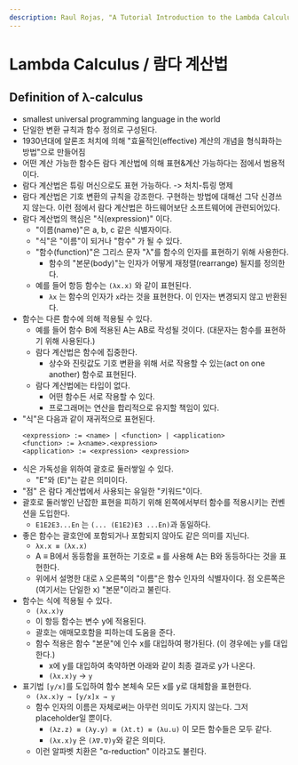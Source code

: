 ```yaml
---
description: Raul Rojas, "A Tutorial Introduction to the Lambda Calculus", Freie Universität Berlin, 2015.
---
```


# Lambda Calculus / 람다 계산법

## Definition of λ-calculus

- smallest universal programming language in the world
- 단일한 변환 규칙과 함수 정의로 구성된다.
- 1930년대에 알론조 처치에 의해 "효율적인(effective) 계산의 개념을 형식화하는 방법"으로 만들어짐
- 어떤 계산 가능한 함수든 람다 계산법에 의해 표현&계산 가능하다는 점에서 범용적이다.
- 람다 계산법은 튜링 머신으로도 표현 가능하다. -> 처치-튜링 명제
- 람다 계산법은 기호 변환의 규칙을 강조한다. 구현하는 방법에 대해선 그닥 신경쓰지 않는다. 이런 점에서 람다 계산법은 하드웨어보단 소프트웨어에 관련되어있다.
- 람다 계산법의 핵심은 "식(expression)" 이다.   
    - "이름(name)"은 a, b, c 같은 식별자이다. 
    - "식"은 "이름"이 되거나 "함수" 가 될 수 있다.
    - "함수(function)"은 그리스 문자 "λ"를 함수의 인자를 표현하기 위해 사용한다.
        - 함수의 "본문(body)"는 인자가 어떻게 재정렬(rearrange) 될지를 정의한다.
    - 예를 들어 항등 함수는 `(λx.x)` 와 같이 표현된다.
        - `λx` 는 함수의 인자가 `x`라는 것을 표현한다. 이 인자는 변경되지 않고 반환된다.
- 함수는 다른 함수에 의해 적용될 수 있다.
    - 예를 들어 함수 B에 적용된 A는 AB로 작성될 것이다. (대문자는 함수를 표현하기 위해 사용된다.)
    - 람다 계산법은 함수에 집중한다.
        - 상수와 진릿값도 기호 변환을 위해 서로 작용할 수 있는(act on one another) 함수로 표현된다.
    - 람다 계산법에는 타입이 없다.
        - 어떤 함수든 서로 작용할 수 있다.
        - 프로그래머는 연산을 합리적으로 유지할 책임이 있다.
- "식"은 다음과 같이 재귀적으로 표현된다.
    ```
    <expression> := <name> | <function> | <application> 
    <function> := λ<name>.<expression>
    <application> := <expression> <expression>
    ```
- 식은 가독성을 위하여 괄호로 둘러쌓일 수 있다.
    - "E"와 (E)"는 같은 의미이다.
- "점" 은 람다 계산법에서 사용되는 유일한 "키워드"이다.
- 괄호로 둘러쌓인 난잡한 표현을 피하기 위해 왼쪽에서부터 함수를 적용시키는 컨벤션을 도입한다.
    - `E1E2E3...En` 는 `(... (E1E2)E3 ...En)`과 동일하다.
- 좋은 함수는 괄호안에 포함되거나 포함되지 않아도 같은 의미를 지닌다.
    - `λx.x ≡ (λx.x)`
    - A ≡ B에서 동등함을 표현하는 기호로 `≡` 를 사용해 A는 B와 동등하다는 것을 표현한다.
    - 위에서 설명한 대로 `λ` 오른쪽의 "이름"은 함수 인자의 식별자이다. 점 오른쪽은(여기서는 단일한 x) "본문"이라고 불린다. 
- 함수는 식에 적용될 수 있다. 
    - `(λx.x)y`
    - 이 항등 함수는 변수 y에 적용된다.
    - 괄호는 애매모호함을 피하는데 도움을 준다.
    - 함수 적용은 함수 "본문"에 인수 x를 대입하여 평가된다. (이 경우에는 y를 대입한다.)
        - x에 y를 대입하여 축약하면 아래와 같이 최종 결과로 y가 나온다.
        - `(λx.x)y` → `y` 
- 표기법 `[y/x]`를 도입하여 함수 본체속 모든 x를 y로 대체함을 표현한다. 
    - `(λx.x)y → [y/x]x → y`
    - 함수 인자의 이름은 자체로써는 아무런 의미도 가지지 않는다. 그저 placeholder일 뿐이다.
        - `(λz.z) ≡ (λy.y) ≡ (λt.t) ≡ (λu.u)` 이 모든 함수들은 모두 같다.
        - `(λx.x)y` 은 `(λ∇.∇)y`와 같은 의미다.
    - 이런 알파벳 치환은 "α-reduction" 이라고도 불린다.
